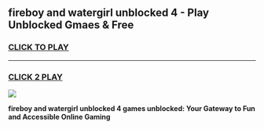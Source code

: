 
## fireboy and watergirl unblocked 4 - Play Unblocked Gmaes & Free
<h3>
<a href="https://news.freeplayer.one?title=fireboy_and_watergirl_unblocked_4&ref=23F">CLICK TO PLAY</a></h3>
<hr>

<h3>
<a href="https://news.freeplayer.one?title=fireboy_and_watergirl_unblocked_4&ref=23F">CLICK 2 PLAY</a>
  
</h3>

<a href="https://news.freeplayer.one?title=fireboy_and_watergirl_unblocked_4&ref=23F/"><img src="https://clearcache.store/games.png"></a>


**fireboy and watergirl unblocked 4 games unblocked: Your Gateway to Fun and Accessible Online Gaming**
